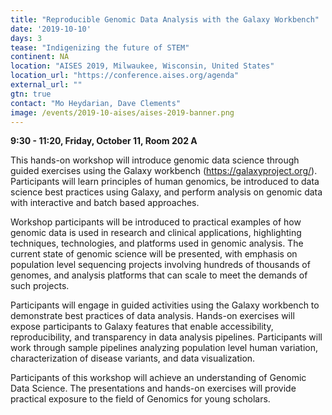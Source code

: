 ```yaml
---
title: "Reproducible Genomic Data Analysis with the Galaxy Workbench"
date: '2019-10-10'
days: 3
tease: "Indigenizing the future of STEM"
continent: NA
location: "AISES 2019, Milwaukee, Wisconsin, United States"
location_url: "https://conference.aises.org/agenda"
external_url: ""
gtn: true
contact: "Mo Heydarian, Dave Clements"
image: /events/2019-10-aises/aises-2019-banner.png 
---
```


**9:30 - 11:20, Friday, October 11, Room 202 A**

This hands-on workshop will introduce genomic data science through guided exercises using the Galaxy workbench (https://galaxyproject.org/). Participants will learn principles of human genomics, be introduced to data science best practices using Galaxy, and perform analysis on genomic data with interactive and batch based approaches.

Workshop participants will be introduced to practical examples of how genomic data is used in research and clinical applications, highlighting techniques, technologies, and platforms used in genomic analysis. The current state of genomic science will be presented, with emphasis on population level sequencing projects involving hundreds of thousands of genomes, and analysis platforms that can scale to meet the demands of such projects.

Participants will engage in guided activities using the Galaxy workbench to demonstrate best practices of data analysis. Hands-on exercises will expose participants to Galaxy features that enable accessibility, reproducibility, and transparency in data analysis pipelines. Participants will work through sample pipelines analyzing population level human variation, characterization of disease variants, and data visualization.

Participants of this workshop will achieve an understanding of Genomic Data Science. The presentations and hands-on exercises will provide practical exposure to the field of Genomics for young scholars.
